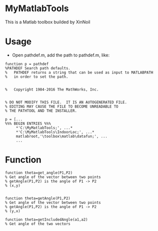 # MyMatlabTools
This is a Matlab toolbox builded by XinNoil

# Usage
- Open pathdef.m, add the path to pathdef.m, like:

```
function p = pathdef
%PATHDEF Search path defaults.
%   PATHDEF returns a string that can be used as input to MATLABPATH
%   in order to set the path.

  
%   Copyright 1984-2016 The MathWorks, Inc.


% DO NOT MODIFY THIS FILE.  IT IS AN AUTOGENERATED FILE.  
% EDITING MAY CAUSE THE FILE TO BECOME UNREADABLE TO 
% THE PATHTOOL AND THE INSTALLER.

p = [...
%%% BEGIN ENTRIES %%%
     *'C:\MyMatlabTools;', ...*
	 *'C:\MyMatlabTools\IndoorLoc;', ...*
     matlabroot,'\toolbox\matlab\datafun;', ...
	 ...
```

# Function

```
function theta=get_angle(P1,P2)
% Get angle of the vector between two points
% getAngle(P1,P2) is the angle of P1 -> P2
% (x,y)


function theta=getAngle(P1,P2)
% Get angle of the vector between two points
% getAngle(P1,P2) is the angle of P1 -> P2
% (y,x)

function theta=getIncludedAngle(a1,a2)
% Get angle of the two vectors
```
